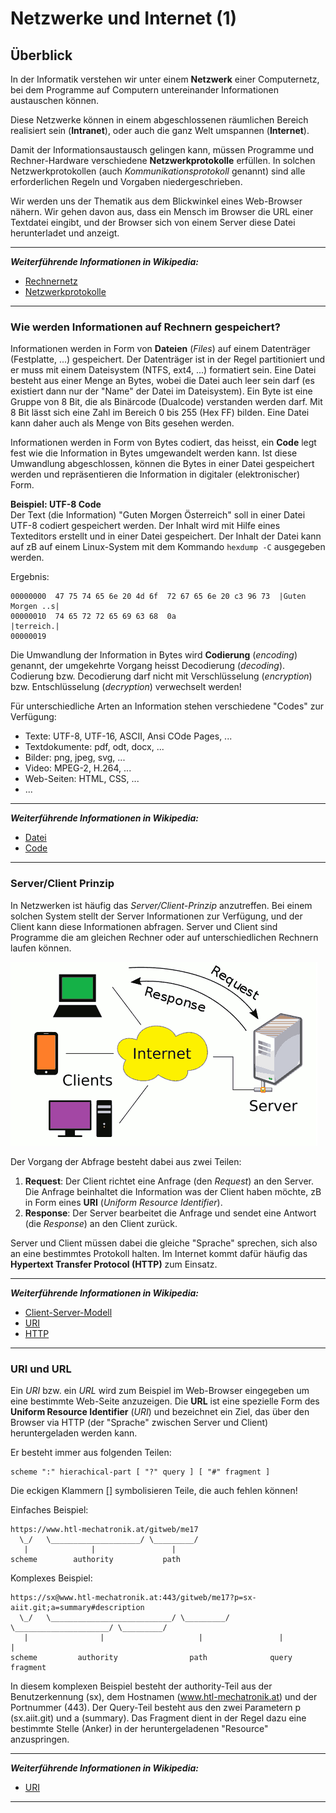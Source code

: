 # Netzwerke und Internet (1)

## Überblick

In der Informatik verstehen wir unter einem **Netzwerk** einer Computernetz, bei dem Programme auf Computern untereinander Informationen austauschen können.

Diese Netzwerke können in einem abgeschlossenen räumlichen Bereich realisiert sein (**Intranet**), oder auch die ganz Welt umspannen (**Internet**).

Damit der Informationsaustausch gelingen kann, müssen Programme und Rechner-Hardware verschiedene **Netzwerkprotokolle** erfüllen. In solchen Netzwerkprotokollen (auch *Kommunikationsprotokoll* genannt) sind alle erforderlichen Regeln und Vorgaben niedergeschrieben.

Wir werden uns der Thematik aus dem Blickwinkel eines Web-Browser nähern. Wir gehen davon aus, dass ein Mensch im Browser die URL einer Textdatei eingibt, und der Browser sich von einem Server diese Datei herunterladet und anzeigt.

---------------------------
***Weiterführende Informationen in Wikipedia:***  
* [Rechnernetz](https://de.wikipedia.org/wiki/Rechnernetz)
* [Netzwerkprotokolle](https://de.wikipedia.org/wiki/Netzwerkprotokoll)
---------------------------

### Wie werden Informationen auf Rechnern gespeichert?

Informationen werden in Form von **Dateien** (*Files*) auf einem Datenträger (Festplatte, ...) gespeichert. Der Datenträger ist in der Regel partitioniert und er muss mit einem Dateisystem (NTFS, ext4, ...) formatiert sein. Eine Datei besteht aus einer Menge an Bytes, wobei die Datei auch leer sein darf (es existiert dann nur der "Name" der Datei im Dateisystem). Ein Byte ist eine Gruppe von 8 Bit, die als Binärcode (Dualcode) verstanden werden darf. Mit 8 Bit lässt sich eine Zahl im Bereich 0 bis 255 (Hex FF) bilden. Eine Datei kann daher auch als Menge von Bits gesehen werden.

Informationen werden in Form von Bytes codiert, das heisst, ein **Code** legt fest wie die Information in Bytes umgewandelt werden kann. Ist diese Umwandlung abgeschlossen, können die Bytes in einer Datei gespeichert werden und repräsentieren die Information in digitaler (elektronischer) Form.

**Beispiel: UTF-8 Code**  
Der Text (die Information) "Guten Morgen Österreich" soll in einer Datei UTF-8 codiert gespeichert werden. Der Inhalt wird mit Hilfe eines Texteditors erstellt und in einer Datei gespeichert. Der Inhalt der Datei kann auf zB auf einem Linux-System mit dem Kommando `hexdump -C` ausgegeben werden.

Ergebnis:
```
00000000  47 75 74 65 6e 20 4d 6f  72 67 65 6e 20 c3 96 73  |Guten Morgen ..s|
00000010  74 65 72 72 65 69 63 68  0a                       |terreich.|
00000019
```

Die Umwandlung der Information in Bytes wird **Codierung** (*encoding*) genannt, der umgekehrte Vorgang heisst Decodierung (*decoding*). 
Codierung bzw. Decodierung darf nicht mit Verschlüsselung (*encryption*) bzw. Entschlüsselung (*decryption*) verwechselt werden!

Für unterschiedliche Arten an Information stehen verschiedene "Codes" zur Verfügung:  
* Texte: UTF-8, UTF-16, ASCII, Ansi COde Pages, ...
* Textdokumente: pdf, odt, docx, ...
* Bilder: png, jpeg, svg, ...
* Video: MPEG-2, H.264, ...
* Web-Seiten: HTML, CSS, ...
* ...

---------------------------
***Weiterführende Informationen in Wikipedia:***  
* [Datei](https://de.wikipedia.org/wiki/Datei)
* [Code](https://de.wikipedia.org/wiki/Code)  
---------------------------

### Server/Client Prinzip

In Netzwerken ist häufig das *Server/Client-Prinzip* anzutreffen. Bei einem solchen System stellt der Server Informationen zur Verfügung, und der Client kann diese Informationen abfragen. Server und Client sind Programme die am gleichen Rechner oder auf unterschiedlichen Rechnern laufen können.

![](img/server-client-model.png)

Der Vorgang der Abfrage besteht dabei aus zwei Teilen:  
1) **Request**: Der Client richtet eine Anfrage (den *Request*) an den Server. Die Anfrage beinhaltet die Information was der Client haben möchte, zB in Form eines **URI** (*Uniform Resource Identifier*).
2) **Response**: Der Server bearbeitet die Anfrage und sendet eine Antwort (die *Response*) an den Client zurück.

Server und Client müssen dabei die gleiche "Sprache" sprechen, sich also an eine bestimmtes Protokoll halten. Im Internet kommt dafür häufig das **Hypertext Transfer Protocol (HTTP)** zum Einsatz.

---------------------------
***Weiterführende Informationen in Wikipedia:***  
* [Client-Server-Modell](https://de.wikipedia.org/wiki/Client-Server-Modell)
* [URI](https://de.wikipedia.org/wiki/Uniform_Resource_Identifier)
* [HTTP](https://de.wikipedia.org/wiki/Hypertext_Transfer_Protocol)
---------------------------

### URI und URL

Ein *URI* bzw. ein *URL* wird zum Beispiel im Web-Browser eingegeben um eine bestimmte Web-Seite anzuzeigen. Die **URL** ist eine spezielle Form des **Uniform Resource Identifier** (*URI*) und bezeichnet ein Ziel, das über den Browser via HTTP (der "Sprache" zwischen Server und Client) heruntergeladen werden kann.

Er besteht immer aus folgenden Teilen:

```
scheme ":" hierachical-part [ "?" query ] [ "#" fragment ]
```
Die eckigen Klammern [] symbolisieren Teile, die auch fehlen können!

Einfaches Beispiel:

```
https://www.htl-mechatronik.at/gitweb/me17
  \_/   \____________________/ \_________/
   |              |                 |
scheme        authority           path
```

Komplexes Beispiel:

```
https://sx@www.htl-mechatronik.at:443/gitweb/me17?p=sx-aiit.git;a=summary#description
  \_/   \___________________________/ \_________/ \_____________________/ \_________/
   |                |                     |                 |                 |
scheme         authority                path              query           fragment
```

In diesem komplexen Beispiel besteht der authority-Teil aus der Benutzerkennung (sx), dem Hostnamen (www.htl-mechatronik.at) und der Portnummer (443). Der Query-Teil besteht aus den zwei Parametern p (sx.aiit.git) und a (summary). Das Fragment dient in der Regel dazu eine bestimmte Stelle (Anker) in der heruntergeladenen "Resource" anzuspringen.

---------------------------
***Weiterführende Informationen in Wikipedia:***  
* [URI](https://de.wikipedia.org/wiki/Uniform_Resource_Identifier)
---------------------------